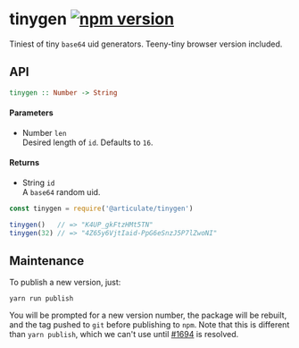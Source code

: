 # tinygen [![npm version](https://img.shields.io/npm/v/@articulate/tinygen.svg)](https://www.npmjs.com/package/@articulate/tinygen)

Tiniest of tiny `base64` uid generators.  Teeny-tiny browser version included.

## API

```haskell
tinygen :: Number -> String
```

#### Parameters

- Number `len` <br/>
  Desired length of `id`. Defaults to `16`.

#### Returns

- String `id` <br/>
  A `base64` random uid.

```js
const tinygen = require('@articulate/tinygen')

tinygen()   // => "K4UP_gkFtzHMt5TN"
tinygen(32) // => "4Z65y6VjtIaid-PpG6eSnzJ5P7lZwoNI"
```

## Maintenance

To publish a new version, just:

```
yarn run publish
```

You will be prompted for a new version number, the package will be rebuilt, and the tag pushed to `git` before publishing to `npm`.  Note that this is different than `yarn publish`, which we can't use until [#1694](https://github.com/yarnpkg/yarn/issues/1694) is resolved.
